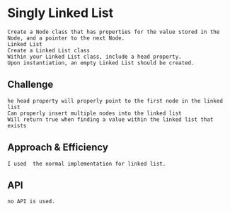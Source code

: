 # Singly Linked List

    Create a Node class that has properties for the value stored in the Node, and a pointer to the next Node.
    Linked List
    Create a Linked List class
    Within your Linked List class, include a head property.
    Upon instantiation, an empty Linked List should be created.

## Challenge

    he head property will properly point to the first node in the linked list
    Can properly insert multiple nodes into the linked list
    Will return true when finding a value within the linked list that exists

## Approach & Efficiency

    I used  the normal implementation for linked list. 

## API

    no API is used.

